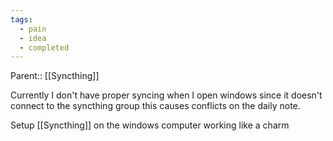 ```yaml
---
tags:
  - pain
  - idea
  - completed
---
```

Parent:: [[Syncthing]]

Currently I don't have proper syncing when I open windows since it doesn't connect to the syncthing group this causes conflicts on the daily note.

Setup [[Syncthing]] on the windows computer working like a charm